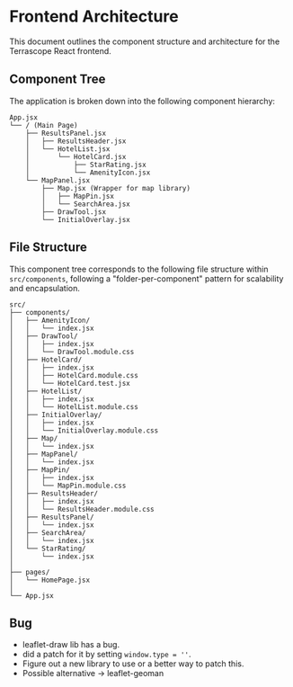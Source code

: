 # Frontend Architecture

This document outlines the component structure and architecture for the Terrascope React frontend.

## Component Tree

The application is broken down into the following component hierarchy:

```
App.jsx
└── / (Main Page)
    ├── ResultsPanel.jsx
    │   ├── ResultsHeader.jsx
    │   └── HotelList.jsx
    │       └── HotelCard.jsx
    │           ├── StarRating.jsx
    │           └── AmenityIcon.jsx
    └── MapPanel.jsx
        ├── Map.jsx (Wrapper for map library)
        │   ├── MapPin.jsx
        │   └── SearchArea.jsx
        ├── DrawTool.jsx
        └── InitialOverlay.jsx
```

## File Structure

This component tree corresponds to the following file structure within `src/components`, following a "folder-per-component" pattern for scalability and encapsulation.

```
src/
├── components/
│   ├── AmenityIcon/
│   │   └── index.jsx
│   ├── DrawTool/
│   │   ├── index.jsx
│   │   └── DrawTool.module.css
│   ├── HotelCard/
│   │   ├── index.jsx
│   │   ├── HotelCard.module.css
│   │   └── HotelCard.test.jsx
│   ├── HotelList/
│   │   ├── index.jsx
│   │   └── HotelList.module.css
│   ├── InitialOverlay/
│   │   ├── index.jsx
│   │   └── InitialOverlay.module.css
│   ├── Map/
│   │   └── index.jsx
│   ├── MapPanel/
│   │   └── index.jsx
│   ├── MapPin/
│   │   ├── index.jsx
│   │   └── MapPin.module.css
│   ├── ResultsHeader/
│   │   ├── index.jsx
│   │   └── ResultsHeader.module.css
│   ├── ResultsPanel/
│   │   └── index.jsx
│   ├── SearchArea/
│   │   └── index.jsx
│   └── StarRating/
│       └── index.jsx
│
├── pages/
│   └── HomePage.jsx
│
└── App.jsx
```


## Bug
- leaflet-draw lib has a bug.
- did a patch for it by setting `window.type = ''`.
- Figure out a new library to use or a better way to patch this.
- Possible alternative -> leaflet-geoman